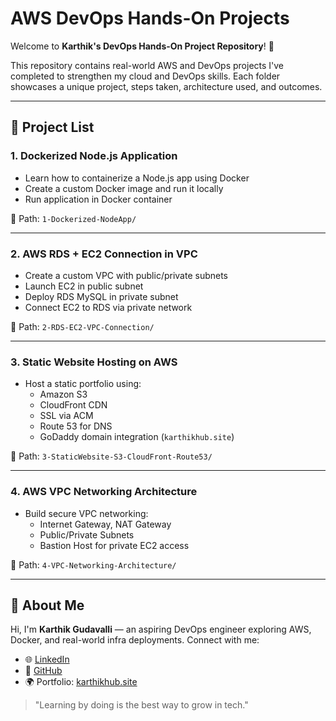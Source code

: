 # AWS DevOps Hands-On Projects

Welcome to **Karthik's DevOps Hands-On Project Repository**! 🚀

This repository contains real-world AWS and DevOps projects I've completed to strengthen my cloud and DevOps skills. Each folder showcases a unique project, steps taken, architecture used, and outcomes.

---

## 📁 Project List

### 1. Dockerized Node.js Application
- Learn how to containerize a Node.js app using Docker
- Create a custom Docker image and run it locally
- Run application in Docker container

📂 Path: `1-Dockerized-NodeApp/`

---

### 2. AWS RDS + EC2 Connection in VPC
- Create a custom VPC with public/private subnets
- Launch EC2 in public subnet
- Deploy RDS MySQL in private subnet
- Connect EC2 to RDS via private network

📂 Path: `2-RDS-EC2-VPC-Connection/`

---

### 3. Static Website Hosting on AWS
- Host a static portfolio using:
  - Amazon S3
  - CloudFront CDN
  - SSL via ACM
  - Route 53 for DNS
  - GoDaddy domain integration (`karthikhub.site`)

📂 Path: `3-StaticWebsite-S3-CloudFront-Route53/`

---

### 4. AWS VPC Networking Architecture
- Build secure VPC networking:
  - Internet Gateway, NAT Gateway
  - Public/Private Subnets
  - Bastion Host for private EC2 access

📂 Path: `4-VPC-Networking-Architecture/`

---

## 📌 About Me
Hi, I'm **Karthik Gudavalli** — an aspiring DevOps engineer exploring AWS, Docker, and real-world infra deployments. Connect with me:

- 🌐 [LinkedIn](https://www.linkedin.com/in/karthikgudavalli)
- 🐙 [GitHub](https://github.com/karthik9441)
- 🌍 Portfolio: [karthikhub.site](https://karthikhub.site)

> "Learning by doing is the best way to grow in tech."
